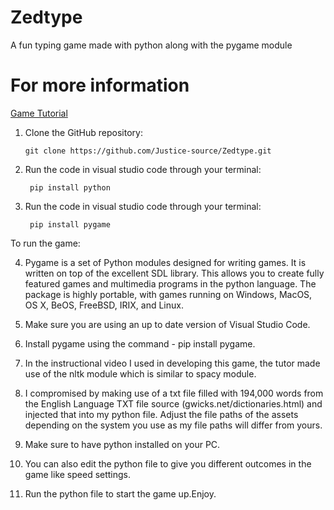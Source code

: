 # Zedtype
A fun typing game made with python along with the pygame module

# For more information
[Game Tutorial](https://www.youtube.com/watch?v=3RDMRpUHFBE)

1. Clone the GitHub repository:
    ```shell
   git clone https://github.com/Justice-source/Zedtype.git
    
2. Run the code in visual studio code through your terminal:
   ```shell
    pip install python

3. Run the code in visual studio code through your terminal:
   ```shell
    pip install pygame

To run the game:

4. Pygame is a set of Python modules designed for writing games. It is written on top of the excellent SDL library. This allows you to create fully featured games and multimedia programs in the python language. The package is highly portable, with games running on Windows, MacOS, OS X, BeOS, FreeBSD, IRIX, and Linux.

5. Make sure you are using an up to date version of Visual Studio Code.

6. Install pygame using the command - pip install pygame.

7. In the instructional video I used in developing this game, the tutor made use of the nltk module which is similar to spacy module.

8. I compromised by making use of a txt file filled with 194,000 words from the English Language TXT file source (gwicks.net/dictionaries.html) and injected that into my python file.
Adjust the file paths of the assets depending on the system you use as my file paths will differ from yours.

9. Make sure to have python installed on your PC.

10. You can also edit the python file to give you different outcomes in the game like speed settings.
11. Run the python file to start the game up.Enjoy.

